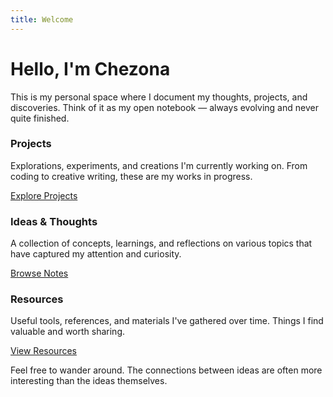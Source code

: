 ```yaml
---
title: Welcome
---
```


# Hello, I'm Chezona

This is my personal space where I document my thoughts, projects, and discoveries. Think of it as my open notebook — always evolving and never quite finished.

<div class="featured-box">
  <div class="box">
    <h3>Projects</h3>
    <p>Explorations, experiments, and creations I'm currently working on. From coding to creative writing, these are my works in progress.</p>
    <a href="projects">Explore Projects</a>
  </div>
  
  <div class="box">
    <h3>Ideas & Thoughts</h3>
    <p>A collection of concepts, learnings, and reflections on various topics that have captured my attention and curiosity.</p>
    <a href="notes">Browse Notes</a>
  </div>
  
  <div class="box">
    <h3>Resources</h3>
    <p>Useful tools, references, and materials I've gathered over time. Things I find valuable and worth sharing.</p>
    <a href="resources">View Resources</a>
  </div>
</div>

Feel free to wander around. The connections between ideas are often more interesting than the ideas themselves.
